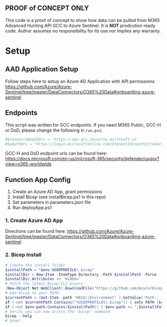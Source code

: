 ## PROOF of CONCEPT ONLY

This code is a proof of concept to show how data can be pulled from M365 Advanced Hunting API GCC to Azure Sentinel.  It is **NOT** prodcution ready code.  Author assumes no responsibility for its use nor implies any warranty.

# Setup

## AAD Application Setup

Follow steps here to setup an Azure AD Application with API permissions <https://github.com/Azure/Azure-Sentinel/tree/master/DataConnectors/O365%20Data#onboarding-azure-sentinel>

## Endpoints

This script was written for GCC endpoints.  If you need M365 Public, GCC-H or DoD, please change the following in `run.ps1`:

``` powershell
#$resourceAppIdUri = 'https://api-gcc.security.microsoft.us'
#$oAuthUri = "https://login.microsoftonline.com/$tenantId/oauth2/token"
```

GCC-H and DoD endpoint urls can be found here: <https://docs.microsoft.com/en-us/microsoft-365/security/defender/usgov?view=o365-worldwide>

## Function App Config

  1. Create an Azure AD App, grant permissions
  2. Install Bicep (see installBicep.ps1 in this repo)
  3. Set parameters in parameters.json file
  4. Run deployApp.ps1

### 1. Create Azure AD App

Directions can be found here: <https://github.com/Azure/Azure-Sentinel/tree/master/DataConnectors/O365%20Data#onboarding-azure-sentinel>

### 2. Bicep Install

``` powershell
# Create the install folder
$installPath = "$env:USERPROFILE\.bicep"
$installDir = New-Item -ItemType Directory -Path $installPath -Force
$installDir.Attributes += 'Hidden'
# Fetch the latest Bicep CLI binary
(New-Object Net.WebClient).DownloadFile("https://github.com/Azure/bicep/releases/latest/download/bicep-win-x64.exe", "$installPath\bicep.exe")
# Add bicep to your PATH
$currentPath = (Get-Item -path "HKCU:\Environment" ).GetValue('Path', '', 'DoNotExpandEnvironmentNames')
if (-not $currentPath.Contains("%USERPROFILE%\.bicep")) { setx PATH ($currentPath + ";%USERPROFILE%\.bicep") }
if (-not $env:path.Contains($installPath)) { $env:path += ";$installPath" }
# Verify you can now access the 'bicep' command.
bicep --help
# Done!
```
